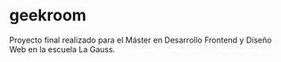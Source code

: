 # geekroom
Proyecto final realizado para el Máster en Desarrollo Frontend y Diseño Web en la escuela La Gauss.
